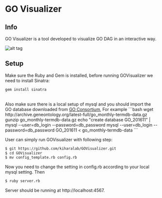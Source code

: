 <h1>GO Visualizer</h1>

Info
-----
GO Visualizer is a tool developed to visualize GO DAG in an interactive way.

![alt tag](http://kiharalab.org/web/govis.png)

Setup
-----
Make sure the Ruby and Gem is installed, before running GOVisualizer we need to install Sinatra:
```bash
gem install sinatra
```

<br>
Also make sure there is a local setup of mysql and you should import the GO database downloaded from 
<a href="http://archive.geneontology.org/latest-full/">GO Consortium</a>, For example
```bash
wget http://archive.geneontology.org/latest-full/go_monthly-termdb-data.gz
gunzip go_monthly-termdb-data.gz
echo "create database GO_201611" | mysql --user=db_login --password=db_password
mysql --user=db_login --password=db_password GO_201611 < go_monthly-termdb-data
```

<br>
 
User can simply run GOVisualizer with following step:

```bash
$ git https://github.com/kiharalab/GOVisualizer.git
$ cd GOVisualizer
$ mv config_template.rb config.rb
```

Now you need to change the setting in config.rb according to your local mysql setting. Then

```bash
$ ruby server.rb
```

Server should be running at http://localhost:4567.

